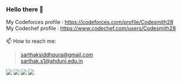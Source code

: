 ### Hello there 👋
My Codeforces profile : https://codeforces.com/profile/Codesmith28 <br>
My Codechef profile : https://www.codechef.com/users/Codesmith28 <br> <br>
📫 How to reach me: <br>
  > sarthaksiddhpura@gmail.com <br>
  > sarthak.s1@ahduni.edu.in <br>

![](https://raw.githubusercontent.com/your-github-username/cf-stats/main/output/light_card.svg#gh-dark-mode-only)
![](https://raw.githubusercontent.com/your-github-username/cf-stats/main/output/light_card.svg)
![](https://raw.githubusercontent.com/sudiptob2/cf-stats/main/output/max_rating.svg)
![](https://raw.githubusercontent.com/sudiptob2/cf-stats/main/output/rating.svg)


<!--
**Codesmith28/Codesmith28** is a ✨ _special_ ✨ repository because its `README.md` (this file) appears on your GitHub profile.

Here are some ideas to get you started:

- 🔭 I’m currently working on ...
- 🌱 I’m currently learning ...
- 👯 I’m looking to collaborate on ...
- 🤔 I’m looking for help with ...
- 💬 Ask me about ...
- 
- 😄 Pronouns: ...
- ⚡ Fun fact: ...
-->
